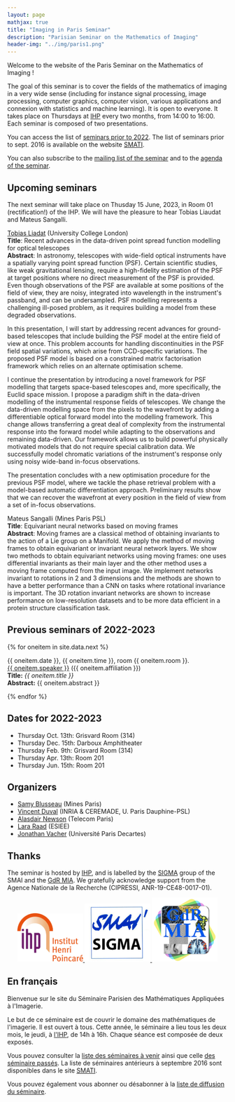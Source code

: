 ```yaml
---
layout: page
mathjax: true
title: "Imaging in Paris Seminar"
description: "Parisian Seminar on the Mathematics of Imaging"
header-img: "../img/paris1.png"
---
```


Welcome to the website of the Paris Seminar on the Mathematics of Imaging !  

The goal of this seminar is to cover the fields of the mathematics of imaging in a very wide sense (including for instance signal processing, image processing, computer graphics, computer vision, various applications and connexion with statistics and machine learning).  It is open to everyone. It takes place on Thursdays at [IHP](../coming/) every two months, from 14:00 to 16:00. Each seminar is composed of two presentations.

You can access the list of [seminars prior to 2022](past/). The list of seminars prior to sept. 2016 is available on the website  [SMATI](https://smati.wp.imt.fr/).

You can also subscribe to the [mailing list of the seminar](https://listes.telecom-paristech.fr/mailman/listinfo/imaging-in-paris) and to the [agenda of the seminar](https://calendar.google.com/calendar/embed?src=5rkj1deu2rj746hrni9819cb3s%40group.calendar.google.com&ctz=Europe%2FParis).




Upcoming seminars
-----
The next seminar will take place on Thusday 15 June, 2023, in Room 01 (rectification!) of the IHP. We will have the pleasure to hear Tobias Liaudat and Mateus Sangalli.

[Tobias Liadat](https://tobias-liaudat.github.io/) (University College London)\
**Title**: Recent advances in the data-driven point spread function modelling for optical telescopes\
**Abstract**: In astronomy, telescopes with wide-field optical instruments have a spatially varying point spread function (PSF). Certain scientific studies, like weak gravitational lensing, require a high-fidelity estimation of the PSF at target positions where no direct measurement of the PSF is provided. Even though observations of the PSF are available at some positions of the field of view, they are noisy, integrated into wavelength in the instrument's passband, and can be undersampled. PSF modelling represents a challenging ill-posed problem, as it requires building a model from these degraded observations.

In this presentation, I will start by addressing recent advances for ground-based telescopes that include building the PSF model at the entire field of view at once. This problem accounts for handling discontinuities in the PSF field spatial variations, which arise from CCD-specific variations. The proposed PSF model is based on a constrained matrix factorisation framework which relies on an alternate optimisation scheme.

I continue the presentation by introducing a novel framework for PSF modelling that targets space-based telescopes and, more specifically, the Euclid space mission. I propose a paradigm shift in the data-driven modelling of the instrumental response fields of telescopes. We change the data-driven modelling space from the pixels to the wavefront by adding a differentiable optical forward model into the modelling framework. This change allows transferring a great deal of complexity from the instrumental response into the forward model while adapting to the observations and remaining data-driven. Our framework allows us to build powerful physically motivated models that do not require special calibration data. We successfully model chromatic variations of the instrument's response only using noisy wide-band in-focus observations.

The presentation concludes with a new optimisation procedure for the previous PSF model, where we tackle the phase retrieval problem with a model-based automatic differentiation approach. Preliminary results show that we can recover the wavefront at every position in the field of view from a set of in-focus observations. 


Mateus Sangalli (Mines Paris PSL)\
**Title**: Equivariant neural networks based on moving frames\
**Abstract**: Moving frames are a classical method of obtaining invariants to the action of a Lie group on a Manifold.
We apply the method of moving frames to obtain equivariant or invariant neural network layers. We show
two methods to obtain equivariant networks using moving frames: one uses differential invariants as their
main layer and the other method uses a moving frame computed from the input image. We implement networks
invariant to rotations in 2 and 3 dimensions and the methods are shown to have a better performance than a
CNN on tasks where rotational invariance is important. The 3D rotation invariant networks are shown to increase
performance on low-resolution datasets and to be more data efficient in a protein structure classification task.


Previous seminars of 2022-2023
-----

{% for oneitem in site.data.next %}
<p>
   {{ oneitem.date }}, {{ oneitem.time }}, room {{ oneitem.room }}.<br/>
  <a href="{{ oneitem.url }}">{{ oneitem.speaker }}</a>  ({{ oneitem.affiliation }})<br/>
  <b>Title:</b> <i>{{ oneitem.title }}</i><br/>
  <b>Abstract:</b> {{ oneitem.abstract }}
  </p>
{% endfor %}

Dates for 2022-2023
----
- Thursday Oct. 13th: Grisvard Room (314) 
- Thursday Dec. 15th: Darboux Amphitheater
- Thursday Feb. 9th: Grisvard Room (314)
- Thursday Apr. 13th: Room 201
- Thursday Jun. 15th: Room 201



Organizers
-----

- [Samy Blusseau](https://samyblusseau.jimdofree.com/) (Mines Paris)
- [Vincent Duval](https://who.rocq.inria.fr/Vincent.Duval/) (INRIA & CEREMADE, U. Paris Dauphine-PSL)
- [Alasdair Newson](https://sites.google.com/site/alasdairnewson/) (Telecom Paris)
- [Lara Raad](http://dev.ipol.im/~lraad/) (ESIEE)
- [Jonathan Vacher](https://jonathanvacher.github.io/) (Université Paris Decartes)


Thanks
-----

The seminar is hosted by [IHP](http://www.ihp.fr), and is labelled by the [SIGMA](http://smai.emath.fr/spip.php?article406) group of the SMAI and the [GdR MIA](gdr-mia.math.cnrs.fr). We gratefully acknowledge support from the Agence Nationale de la Recherche (CIPRESSI, ANR-19-CE48-0017-01).

<p align="center">

<a href="http://www.ihp.fr">
<img width="150" src="../img/logo-ihp.jpg"/>
</a>

<a href="http://smai.emath.fr/spip.php?article406">
<img width="150" src="../img/logo-sigma.jpg"/>
</a>

<a href="https://fadili.users.greyc.fr/mia/">
<img width="150" src="../img/logo-mia.jpg"/>
</a>

</p>


En français
-----

Bienvenue sur le site du Séminaire Parisien des Mathématiques Appliquées à l'Imagerie.

Le but de ce séminaire est de couvrir le domaine des mathématiques de l'imagerie. Il est ouvert à tous. Cette année, le séminaire a lieu tous les deux mois, le jeudi, à [l'IHP](venir/), de 14h à 16h. Chaque séance est composée de deux exposés.

Vous pouvez consulter la [liste des séminaires à venir](next/) ainsi que celle [des séminaire passés](past/). La liste de séminaires antérieurs à septembre 2016 sont disponibles dans le site [SMATI](https://smati.wp.imt.fr/).

Vous pouvez également vous abonner ou désabonner à la [liste de diffusion du séminaire](https://listes.telecom-paristech.fr/mailman/listinfo/imaging-in-paris).
